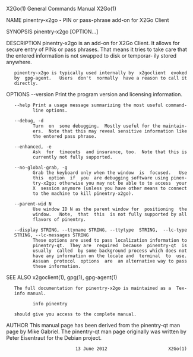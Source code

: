 X2Go(1)                  General Commands Manual                 X2Go(1)

NAME
       pinentry-x2go - PIN or pass-phrase add-on for X2Go Client

SYNOPSIS
       pinentry-x2go [OPTION...]

DESCRIPTION
       pinentry-x2go  is an add-on for X2Go Client. It allows for secure
       entry of PINs or pass phrases.  That means it tries to take  care
       that  the entered information is not swapped to disk or temporar‐
       ily stored anywhere.

       pinentry-x2go is typically used internally by  x2goclient  evoked
       by  gpg-agent.   Users  don't  normally  have a reason to call it
       directly.

OPTIONS
       --version
              Print the program version and licensing information.

       --help Print a usage message summarizing the most useful command-
              line options.

       --debug, -d
              Turn  on  some debugging.  Mostly useful for the maintain‐
              ers.  Note that this may reveal sensitive information like
              the entered pass phrase.

       --enhanced, -e
              Ask  for  timeouts  and insurance, too.  Note that this is
              currently not fully supported.

       --no-global-grab, -g
              Grab the keyboard only when the window  is  focused.   Use
              this  option  if  you  are debugging software using pinen‐
              try-x2go; otherwise you may not be able to to access  your
              X  session anymore (unless you have other means to connect
              to the machine to kill pinentry-x2go).

       --parent-wid N
              Use window ID N as the parent window for  positioning  the
              window.   Note,  that  this  is not fully supported by all
              flavors of pinentry.

       --display STRING, --ttyname STRING, --ttytype  STRING,  --lc-type
       STRING, --lc-messages STRING
              These options are used to pass localization information to
              pinentry-qt.  They are  required  because  pinentry-qt  is
              usually  called  by some background process which does not
              have any information on the locale and  terminal  to  use.
              Assuan  protocol  options  are  an alternative way to pass
              these information.

SEE ALSO
       x2goclient(1), gpg(1), gpg-agent(1)

       The full documentation for pinentry-x2go is maintained as a  Tex‐
       info manual.

              info pinentry

       should give you access to the complete manual.

AUTHOR
       This  manual  page has been derived from the pinentry-qt man page
       by Mike Gabriel. The pinentry-qt man page originally was  written
       by Peter Eisentraut for the Debian project.

                              13 June 2012                       X2Go(1)
